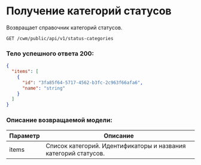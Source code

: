 # Получение категорий статусов

Возвращает справочник категорий статусов.

`GET /cwm/public/api/v1/status-categories`

### Тело успешного ответа 200:

```json
{
  "items": [
    {
      "id": "3fa85f64-5717-4562-b3fc-2c963f66afa6",
      "name": "string"
    }
  ]
}
```

### Описание возвращаемой модели:

| **Параметр** | **Описание**                                                    |
| ------------ | --------------------------------------------------------------- |
| items        | Список категорий. Идентификаторы и названия категорий статусов. |
